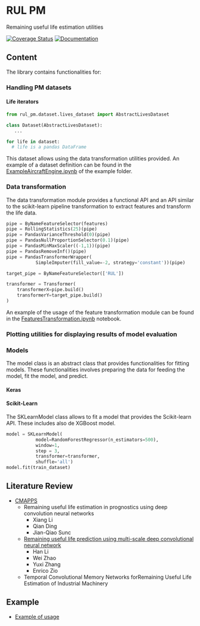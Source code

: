 # RUL PM
Remaining useful life estimation utilities

[![Coverage Status](https://coveralls.io/repos/github/lucianolorenti/rul_pm/badge.svg?branch=main&t=dYuRdM)](https://coveralls.io/github/lucianolorenti/rul_pm?branch=main)
[![Documentation](https://img.shields.io/badge/documentation-dev-brightgreen)](https://lucianolorenti.github.io/rul_pm/)

## Content
The library contains functionalities for:

### Handling PM datasets
#### Life iterators
```python
from rul_pm.dataset.lives_dataset import AbstractLivesDataset

class Dataset(AbstractLivesDataset):
   ...

for life in dataset:
  # life is a pandas DataFrame
```
This dataset allows using the data transformation utilities provided. An example of a dataset definition can be
found in the [ExampleAircraftEngine.ipynb](examples/ExampleAircraftEngine.ipynb) of the example folder.

### Data transformation
The data transformation module provides a functional API and an API similar to the scikit-learn pipeline transformation to extract features and transform the life data.
```python
pipe = ByNameFeatureSelector(features)
pipe = RollingStatistics(25)(pipe)
pipe = PandasVarianceThreshold(0)(pipe)
pipe = PandasNullProportionSelector(0.1)(pipe)
pipe = PandasMinMaxScaler((-1,1))(pipe)
pipe = PandasRemoveInf()(pipe)
pipe = PandasTransformerWrapper(
           SimpleImputer(fill_value=-2, strategy='constant'))(pipe)

target_pipe = ByNameFeatureSelector(['RUL'])

transformer = Transformer(
    transformerX=pipe.build()    
    transformerY=target_pipe.build()
)
```
An example of the usage of the feature transformation module can be found in the [FeaturesTransformation.ipynb](examples/FeaturesTransformation.ipynb) notebook.
### Plotting utilities for displaying results of model evaluation
### Models
The model class is an abstract class that provides functionalities for fitting models.
These functionalities involves preparing the data for feeding the model, fit the model, and
predict. 
#### Keras
#### Scikit-Learn
The SKLearnModel class allows to fit a model that provides the Scikit-learn API. These includes also de XGBoost model.

```python
model = SKLearnModel(
           model=RandomForestRegressor(n_estimators=500),
           window=1,
           step = 3,
           transformer=transformer,
           shuffle='all')
model.fit(train_dataset)
```

## Literature Review
- [CMAPPS](research/CMAPPS.ipynb)
  * Remaining useful life estimation in prognostics using deep convolution neural networks    
      *  Xiang Li
      *  Qian Ding
      *  Jian-Qiao Sunc
  * [Remaining useful life prediction using multi-scale deep convolutional neural network](https://doi.org/10.1016/j.asoc.2020.106113)
      * Han Li
      * Wei Zhao
      * Yuxi Zhang
      * Enrico Zio
  * Temporal Convolutional Memory Networks forRemaining Useful Life Estimation of Industrial Machinery
      

## Example
- [Example of usage](examples/ExampleAircraftEngine.ipynb) 
